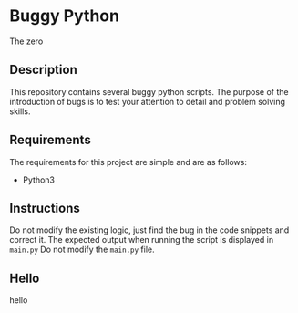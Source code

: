 # Buggy Python
The zero
## Description
This repository contains several buggy python scripts. The purpose of the introduction of bugs is to test your attention to detail and problem solving skills.

## Requirements
The requirements for this project are simple and are as follows:
- Python3

## Instructions
Do not modify the existing logic, just find the bug in the code snippets and correct it.
The expected output when running the script is displayed in `main.py`
Do not modify the `main.py` file.
## Hello
hello
